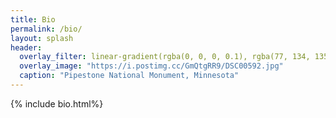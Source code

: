 ```yaml
---
title: Bio
permalink: /bio/
layout: splash
header:
  overlay_filter: linear-gradient(rgba(0, 0, 0, 0.1), rgba(77, 134, 135, 0.1))
  overlay_image: "https://i.postimg.cc/GmQtgRR9/DSC00592.jpg"
  caption: "Pipestone National Monument, Minnesota"
---
```


{% include bio.html%}
